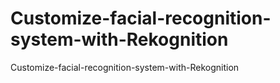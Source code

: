# Customize-facial-recognition-system-with-Rekognition
Customize-facial-recognition-system-with-Rekognition
